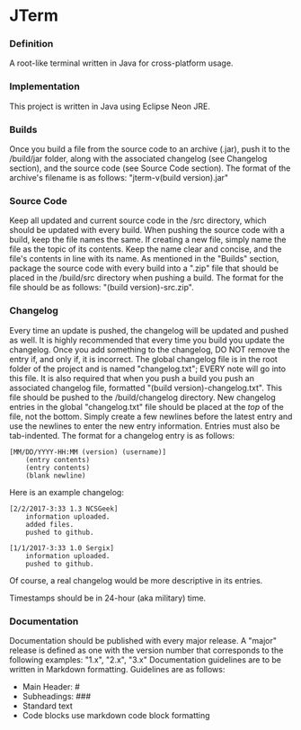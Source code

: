 # JTerm

### Definition
A root-like terminal written in Java for cross-platform usage.

### Implementation
This project is written in Java using Eclipse Neon JRE.

### Builds
Once you build a file from the source code to an archive (.jar), push it to the /build/jar folder, along with the associated changelog (see Changelog section), and the source code (see Source Code section).
The format of the archive's filename is as follows: "jterm-v(build version).jar"

### Source Code
Keep all updated and current source code in the /src directory, which should be updated with every build.
When pushing the source code with a build, keep the file names the same. If creating a new file, simply name the file as the topic of its contents. Keep the name clear and concise, and the file's contents in line with its name.
As mentioned in the "Builds" section, package the source code with every build into a ".zip" file that should be placed in the /build/src directory when pushing a build.
The format for the file should be as follows: "(build version)-src.zip".

### Changelog
Every time an update is pushed, the changelog will be updated and pushed as well.
It is highly recommended that every time you build you update the changelog. Once you add something to the changelog, DO NOT remove the entry if, and only if, it is incorrect.
The global changelog file is in the root folder of the project and is named "changelog.txt"; EVERY note will go into this file. It is also required that when you push a build you push an associated changelog file, formatted "(build version)-changelog.txt". This file should be pushed to the /build/changelog directory.
New changelog entries in the global "changelog.txt" file should be placed at the _top_ of the file, not the bottom. Simply create a few newlines before the latest entry and use the newlines to enter the new entry information. Entries must also be tab-indented.
The format for a changelog entry is as follows:
```
[MM/DD/YYYY-HH:MM (version) (username)]   
	(entry contents)   
	(entry contents)  
	(blank newline)  
```
Here is an example changelog:  
```
[2/2/2017-3:33 1.3 NCSGeek]     
	information uploaded.   
	added files.   
	pushed to github.   

[1/1/2017-3:33 1.0 Sergix]     
	information uploaded.  
	pushed to github.  

```
Of course, a real changelog would be more descriptive in its entries.

Timestamps should be in 24-hour (aka military) time.

### Documentation
Documentation should be published with every major release.
A "major" release is defined as one with the version number that corresponds to the following examples: "1.x", "2.x", "3.x"
Documentation guidelines are to be written in Markdown formatting. Guidelines are as follows:

- Main Header: \#
- Subheadings: \#\#\#
- Standard text
- Code blocks use markdown code block formatting
